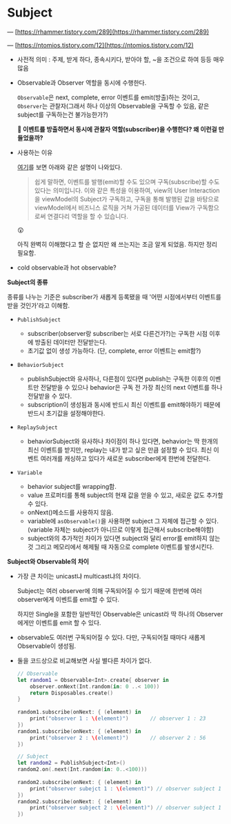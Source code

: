 # Subject
— [https://rhammer.tistory.com/289](https://rhammer.tistory.com/289)

— [https://ntomios.tistory.com/12](https://ntomios.tistory.com/12)

- 사전적 의미 : 주제, 받게 하다, 종속시키다, 받아야 할, ~을 조건으로 하여 등등 매우 많음
- Observable과 Observer 역할을 동시에 수행한다.
    
    `Observable`은 next, complete, error 이벤트를 emit(방출)하는 것이고, `Observer`는 관찰자(그래서 하나 이상의 Observable을 구독할 수 있음, 같은 subject를 구독하는건 불가능한가?)
    
    **🤔 이벤트를 방출하면서 동시에 관찰자 역할(subscriber)을 수행한다? 왜 이런걸 만들었을까?**
    
- 사용하는 이유
    
    [여기](https://ntomios.tistory.com/12)를 보면 아래와 같은 설명이 나와있다.
    
    > 쉽게 말하면, 이벤트를 발행(emit)할 수도 있으며 구독(subscribe)할 수도 있다는 의미입니다.
    이와 같은 특성을 이용하여, view의 User Interaction을 viewModel의 Subject가 구독하고, 구독을 통해 발행된 값을 바탕으로 viewModel에서 비즈니스 로직을 거쳐 가공된 데이터를 View가 구독함으로써 연결다리 역할을 할 수 있습니다.
    > 
    
    😲 
    
    아직 완벽히 이해했다고 할 순 없지만 왜 쓰는지는 조금 알게 되었음. 하지만 정리 필요함.
    
- cold observable과 hot observable?

**Subject의 종류**

종류를 나누는 기준은 subscriber가 새롭게 등록됐을 때 '어떤 시점에서부터 이벤트를 받을 것인가'라고 이해함.

- `PublishSubject`   
    - subscriber(observer랑 subscriber는 서로 다른건가?)는 구독한 시점 이후에 방출된 데이터만 전달받는다. 
    - 초기값 없이 생성 가능하다. (단, complete, error 이벤트는 emit함?)

- `BehaviorSubject`   
    - publishSubject와 유사하나, 다른점이 있다면 publish는 구독한 이후의 이벤트만 전달받을 수 있으나 behavior은 구독 전 가장 최신의 next 이벤트를 하나 전달받을 수 있다.
    - subscription이 생성됨과 동시에 반드시 최신 이벤트를 emit해야하기 때문에 반드시 초기값을 설정해야한다.

- `ReplaySubject`
    - behaviorSubject와 유사하나 차이점이 하나 있다면, behavior는 딱 한개의 최신 이벤트를 받지만, replay는 내가 받고 싶은 만큼 설정할 수 있다. 최신 이벤트 여러개를 캐싱하고 있다가 새로운 subscriber에게 한번에 전달한다.

- `Variable`
    - behavior subject를 wrapping함. 
    - value 프로퍼티를 통해 subject의 현재 값을 얻을 수 있고, 새로운 값도 추가할 수 있다. 
    - onNext()메소드를 사용하지 않음.
    - variable에 `asObservable()`을 사용하면 subject 그 자체에 접근할 수 있다.(variable 자체는 subject가 아니므로 이렇게 접근해서 subscribe해야함) 
    - subject와의 추가적인 차이가 있다면 subject와 달리 error를 emit하지 않는 것 그리고 메모리에서 해제될 때 자동으로 complete 이벤트를 발생시킨다.

**Subject와 Observable의 차이**

- 가장 큰 차이는 unicast냐 multicast냐의 차이다.
    
    Subject는 여러 observer에 의해 구독되어질 수 있기 때문에 한번에 여러 observer에게 이벤트를 emit할 수 있다.
    
    하지만 Single을 포함한 일반적인 Observable은 unicast라 딱 하나의 Observer에게만 이벤트를 emit 할 수 있다.
    
- observable도 여러번 구독되어질 수 있다. 다만, 구독되어질 때마다 새롭게 Observable이 생성됨.
- 둘을 코드상으로 비교해보면 사실 별다른 차이가 없다.
    
    ```swift
    // Observable
    let random1 = Observable<Int>.create{ observer in
    	observer.onNext(Int.random(in: 0 ..< 100))
    	return Disposables.create()
    }
        
    random1.subscribe(onNext: { (element) in
    	print("observer 1 : \(element)")       // observer 1 : 23
    })
    random1.subscribe(onNext: { (element) in
    	print("observer 2 : \(element)")       // observer 2 : 56
    })
    
    // Subject
    let random2 = PublishSubject<Int>()
    random2.on(.next(Int.random(in: 0..<100)))
        
    random2.subscribe(onNext: { (element) in
    	print("observer subejct 1 : \(element)") // observer subject 1 : 92
    })
    random2.subscribe(onNext: { (element) in
    	print("observer subject 2 : \(element)") // observer subject 1 : 92
    })
    ```